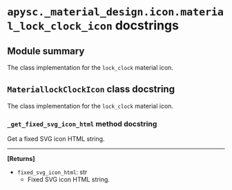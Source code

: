 # `apysc._material_design.icon.material_lock_clock_icon` docstrings

## Module summary

The class implementation for the `lock_clock` material icon.

## `MateriallockClockIcon` class docstring

The class implementation for the `lock_clock` material icon.

### `_get_fixed_svg_icon_html` method docstring

Get a fixed SVG icon HTML string.<hr>

**[Returns]**

- `fixed_svg_icon_html`: str
  - Fixed SVG icon HTML string.